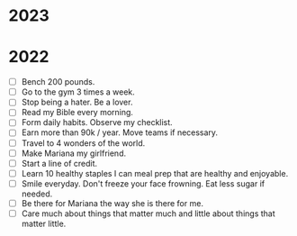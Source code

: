 # 2023



# 2022

- [ ] Bench 200 pounds.
- [ ] Go to the gym 3 times a week.
- [ ] Stop being a hater. Be a lover.
- [ ] Read my Bible every morning.
- [ ] Form daily habits. Observe my checklist.
- [ ] Earn more than 90k / year. Move teams if necessary.
- [ ] Travel to 4 wonders of the world.
- [ ] Make Mariana my girlfriend.
- [ ] Start a line of credit.
- [ ] Learn 10 healthy staples I can meal prep that are healthy and enjoyable.
- [ ] Smile everyday. Don't freeze your face frowning. Eat less sugar if needed.
- [ ] Be there for Mariana the way she is there for me.
- [ ] Care much about things that matter much and little about things that matter little.